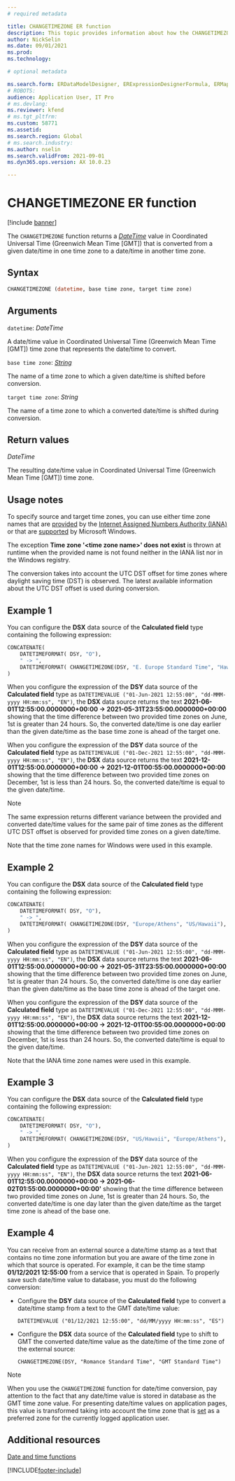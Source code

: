 ```yaml
---
# required metadata

title: CHANGETIMEZONE ER function
description: This topic provides information about how the CHANGETIMEZONE Electronic reporting (ER) function is used.
author: NickSelin
ms.date: 09/01/2021
ms.prod: 
ms.technology: 

# optional metadata

ms.search.form: ERDataModelDesigner, ERExpressionDesignerFormula, ERMappedFormatDesigner, ERModelMappingDesigner
# ROBOTS: 
audience: Application User, IT Pro
# ms.devlang: 
ms.reviewer: kfend
# ms.tgt_pltfrm: 
ms.custom: 58771
ms.assetid: 
ms.search.region: Global
# ms.search.industry: 
ms.author: nselin
ms.search.validFrom: 2021-09-01
ms.dyn365.ops.version: AX 10.0.23

---
```


# CHANGETIMEZONE ER function

[!include [banner](../includes/banner.md)]

The `CHANGETIMEZONE` function returns a *[DateTime](er-formula-supported-data-types-primitive.md#datetime)* value in Coordinated Universal Time (Greenwich Mean Time \[GMT\]) that is converted from a given date/time in one time zone to a date/time in another time zone.

## Syntax

```vb
CHANGETIMEZONE (datetime, base time zone, target time zone)
```

## Arguments

`datetime`: *DateTime*

A date/time value in Coordinated Universal Time (Greenwich Mean Time \[GMT\]) time zone that represents the date/time to convert.

`base time zone`: *[String](er-formula-supported-data-types-primitive.md#string)*

The name of a time zone to which a given date/time is shifted before conversion.

`target time zone`: *String*

The name of a time zone to which a converted date/time is shifted during conversion.

## Return values

*DateTime*

The resulting date/time value in Coordinated Universal Time (Greenwich Mean Time \[GMT\]) time zone.

## Usage notes

To specify source and target time zones, you can use either time zone names that are [provided](https://data.iana.org/time-zones/releases/) by the [Internet Assigned Numbers Authority (IANA)](https://www.iana.org/) or that are [supported](https://docs.microsoft.com/windows-hardware/manufacture/desktop/default-time-zones) by Microsoft Windows.

The exception **Time zone '\<time zone name\>' does not exist** is thrown at runtime when the provided name is not found neither in the IANA list nor in the Windows registry. 

The conversion takes into account the UTC DST offset for time zones where daylight saving time (DST) is observed. The latest available information about the UTC DST offset is used during conversion.

## Example 1

You can configure the **DSX** data source of the **Calculated field** type containing the following expression:

```vb
CONCATENATE(
    DATETIMEFORMAT( DSY, "O"), 
    " -> ", 
    DATETIMEFORMAT( CHANGETIMEZONE(DSY, "E. Europe Standard Time", "Hawaiian Standard Time"), "O")
)
```

When you configure the expression of the **DSY** data source of the **Calculated field** type as `DATETIMEVALUE ("01-Jun-2021 12:55:00", "dd-MMM-yyyy HH:mm:ss", "EN")`, the **DSX** data source returns the text **2021-06-01T12:55:00.0000000+00:00 -> 2021-05-31T23:55:00.0000000+00:00** showing that the time difference between two provided time zones on June, 1st is greater than 24 hours. So, the converted date/time is one day earlier than the given date/time as the base time zone is ahead of the target one.

When you configure the expression of the **DSY** data source of the **Calculated field** type as `DATETIMEVALUE ("01-Dec-2021 12:55:00", "dd-MMM-yyyy HH:mm:ss", "EN")`, the **DSX** data source returns the text **2021-12-01T12:55:00.0000000+00:00 -> 2021-12-01T00:55:00.0000000+00:00** showing that the time difference between two provided time zones on December, 1st is less than 24 hours. So, the converted date/time is equal to the given date/time.

> [!NOTE]
> The same expression returns different variance between the provided and converted date/time values for the same pair of time zones as the different UTC DST offset is observed for provided time zones on a given date/time.

Note that the time zone names for Windows were used in this example.

## Example 2

You can configure the **DSX** data source of the **Calculated field** type containing the following expression:

```vb
CONCATENATE(
    DATETIMEFORMAT( DSY, "O"), 
    " -> ", 
    DATETIMEFORMAT( CHANGETIMEZONE(DSY, "Europe/Athens", "US/Hawaii"), "O")
)
```

When you configure the expression of the **DSY** data source of the **Calculated field** type as `DATETIMEVALUE ("01-Jun-2021 12:55:00", "dd-MMM-yyyy HH:mm:ss", "EN")`, the **DSX** data source returns the text **2021-06-01T12:55:00.0000000+00:00 -> 2021-05-31T23:55:00.0000000+00:00** showing that the time difference between two provided time zones on June, 1st is greater than 24 hours. So, the converted date/time is one day earlier than the given date/time as the base time zone is ahead of the target one.

When you configure the expression of the **DSY** data source of the **Calculated field** type as `DATETIMEVALUE ("01-Dec-2021 12:55:00", "dd-MMM-yyyy HH:mm:ss", "EN")`, the **DSX** data source returns the text **2021-12-01T12:55:00.0000000+00:00 -> 2021-12-01T00:55:00.0000000+00:00** showing that the time difference between two provided time zones on December, 1st is less than 24 hours. So, the converted date/time is equal to the given date/time.

Note that the IANA time zone names were used in this example.

## Example 3

You can configure the **DSX** data source of the **Calculated field** type containing the following expression:

```vb
CONCATENATE(
    DATETIMEFORMAT( DSY, "O"), 
    " -> ", 
    DATETIMEFORMAT( CHANGETIMEZONE(DSY, "US/Hawaii", "Europe/Athens"), "O")
)
```

When you configure the expression of the **DSY** data source of the **Calculated field** type as `DATETIMEVALUE ("01-Jun-2021 12:55:00", "dd-MMM-yyyy HH:mm:ss", "EN")`, the **DSX** data source returns the text **2021-06-01T12:55:00.0000000+00:00 -> 2021-06-02T01:55:00.0000000+00:00'** showing that the time difference between two provided time zones on June, 1st is greater than 24 hours. So, the converted date/time is one day later than the given date/time as the target time zone is ahead of the base one.

## Example 4

You can receive from an external source a date/time stamp as a text that contains no time zone information but you are aware of the time zone in which that source is operated. For example, it can be the time stamp **01/12/2021 12:55:00** from a service that is operated in Spain. To properly save such date/time value to database, you must do the following conversion:

- Configure the **DSY** data source of the **Calculated field** type to convert a date/time stamp from a text to the GMT date/time value:

    `DATETIMEVALUE ("01/12/2021 12:55:00", "dd/MM/yyyy HH:mm:ss", "ES")`

- Configure the **DSX** data source of the **Calculated field** type to shift to GMT the converted date/time value as the date/time of the time zone of the external source:

    `CHANGETIMEZONE(DSY, "Romance Standard Time", "GMT Standard Time")`

> [!NOTE]
> When you use the `CHANGETIMEZONE` function for date/time conversion, pay attention to the fact that any date/time value is stored in database as the GMT time zone value. For presenting date/time values on application pages, this value is transformed taking into account the time zone that is [set](../../fin-ops/organization-administration/tasks/set-users-preferred-time-zone.md) as a preferred zone for the currently logged application user.

## Additional resources

[Date and time functions](er-functions-category-datetime.md)


[!INCLUDE[footer-include](../../../includes/footer-banner.md)]
